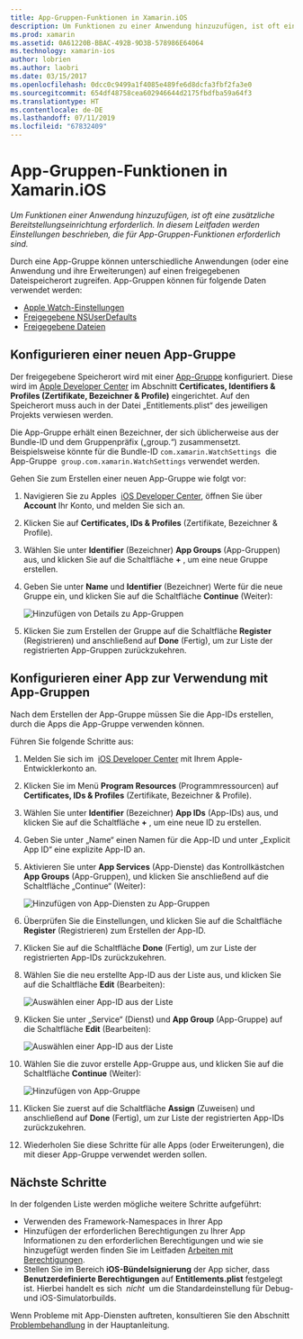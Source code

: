 ```yaml
---
title: App-Gruppen-Funktionen in Xamarin.iOS
description: Um Funktionen zu einer Anwendung hinzuzufügen, ist oft eine zusätzliche Bereitstellungseinrichtung erforderlich. In diesem Leitfaden werden Einstellungen beschrieben, die für App-Gruppen-Funktionen erforderlich sind.
ms.prod: xamarin
ms.assetid: 0A61220B-BBAC-492B-9D3B-578986E64064
ms.technology: xamarin-ios
author: lobrien
ms.author: laobri
ms.date: 03/15/2017
ms.openlocfilehash: 0dcc0c9499a1f4085e489fe6d8dcfa3fbf2fa3e0
ms.sourcegitcommit: 654df48758cea602946644d2175fbdfba59a64f3
ms.translationtype: HT
ms.contentlocale: de-DE
ms.lasthandoff: 07/11/2019
ms.locfileid: "67832409"
---
```

# <a name="app-group-capabilities-in-xamarinios"></a>App-Gruppen-Funktionen in Xamarin.iOS

_Um Funktionen einer Anwendung hinzuzufügen, ist oft eine zusätzliche Bereitstellungseinrichtung erforderlich. In diesem Leitfaden werden Einstellungen beschrieben, die für App-Gruppen-Funktionen erforderlich sind._

Durch eine App-Gruppe können unterschiedliche Anwendungen (oder eine Anwendung und ihre Erweiterungen) auf einen freigegebenen Dateispeicherort zugreifen. App-Gruppen können für folgende Daten verwendet werden:

*   [Apple Watch-Einstellungen](~/ios/watchos/app-fundamentals/settings.md)
*   [Freigegebene NSUserDefaults](~/ios/app-fundamentals/user-defaults.md)
*   [Freigegebene Dateien](~/ios/watchos/app-fundamentals/parent-app.md#files)

## <a name="configure-a-new-app-group"></a>Konfigurieren einer neuen App-Gruppe

Der freigegebene Speicherort wird mit einer [App-Gruppe](https://developer.apple.com/library/content/documentation/Miscellaneous/Reference/EntitlementKeyReference/Chapters/EnablingAppSandbox.html#//apple_ref/doc/uid/TP40011195-CH4-SW19) konfiguriert. Diese wird im [Apple Developer Center](https://developer.apple.com/account/) im Abschnitt **Certificates, Identifiers & Profiles (Zertifikate, Bezeichner & Profile)** eingerichtet. Auf den Speicherort muss auch in der Datei „Entitlements.plist“ des jeweiligen Projekts verwiesen werden.

Die App-Gruppe erhält einen Bezeichner, der sich üblicherweise aus der Bundle-ID und dem Gruppenpräfix („group.“) zusammensetzt. Beispielsweise könnte für die Bundle-ID `com.xamarin.WatchSettings`  die App-Gruppe  `group.com.xamarin.WatchSettings` verwendet werden.

Gehen Sie zum Erstellen einer neuen App-Gruppe wie folgt vor:

1. Navigieren Sie zu Apples  [iOS Developer Center](https://developer.apple.com/account/), öffnen Sie über **Account** Ihr Konto, und melden Sie sich an.
2. Klicken Sie auf **Certificates, IDs & Profiles** (Zertifikate, Bezeichner & Profile).
3. Wählen Sie unter **Identifier** (Bezeichner) **App Groups** (App-Gruppen) aus, und klicken Sie auf die Schaltfläche **+** , um eine neue Gruppe erstellen.
4. Geben Sie unter **Name** und **Identifier** (Bezeichner) Werte für die neue Gruppe ein, und klicken Sie auf die Schaltfläche **Continue** (Weiter): 
   
    ![Hinzufügen von Details zu App-Gruppen](app-groups-capabilities-images/image52.png)

5. Klicken Sie zum Erstellen der Gruppe auf die Schaltfläche **Register** (Registrieren) und anschließend auf **Done** (Fertig), um zur Liste der registrierten App-Gruppen zurückzukehren.

## <a name="configure-an-app-to-use-app-groups"></a>Konfigurieren einer App zur Verwendung mit App-Gruppen

Nach dem Erstellen der App-Gruppe müssen Sie die App-IDs erstellen, durch die Apps die App-Gruppe verwenden können.

Führen Sie folgende Schritte aus:

1. Melden Sie sich im  [iOS Developer Center](https://developer.apple.com/account/) mit Ihrem Apple-Entwicklerkonto an.
2. Klicken Sie im Menü **Program Resources** (Programmressourcen) auf **Certificates, IDs & Profiles** (Zertifikate, Bezeichner & Profile).
3. Wählen Sie unter **Identifier** (Bezeichner) **App IDs** (App-IDs) aus, und klicken Sie auf die Schaltfläche **+** , um eine neue ID zu erstellen.
4. Geben Sie unter „Name“ einen Namen für die App-ID und unter „Explicit App ID“ eine explizite App-ID an.
5. Aktivieren Sie unter **App Services** (App-Dienste) das Kontrollkästchen **App Groups** (App-Gruppen), und klicken Sie anschließend auf die Schaltfläche „Continue“ (Weiter):

    ![Hinzufügen von App-Diensten zu App-Gruppen](app-groups-capabilities-images/image53.png)

6. Überprüfen Sie die Einstellungen, und klicken Sie auf die Schaltfläche **Register** (Registrieren) zum Erstellen der App-ID.
7. Klicken Sie auf die Schaltfläche **Done** (Fertig), um zur Liste der registrierten App-IDs zurückzukehren.
8. Wählen Sie die neu erstellte App-ID aus der Liste aus, und klicken Sie auf die Schaltfläche **Edit** (Bearbeiten):

    ![Auswählen einer App-ID aus der Liste](app-groups-capabilities-images/image54.png)

9. Klicken Sie unter „Service“ (Dienst) und **App Group** (App-Gruppe) auf die Schaltfläche **Edit** (Bearbeiten):

    ![Auswählen einer App-ID aus der Liste](app-groups-capabilities-images/image55.png)

10. Wählen Sie die zuvor erstelle App-Gruppe aus, und klicken Sie auf die Schaltfläche **Continue** (Weiter):

    ![Hinzufügen von App-Gruppe](app-groups-capabilities-images/image56.png)

11. Klicken Sie zuerst auf die Schaltfläche **Assign** (Zuweisen) und anschließend auf **Done** (Fertig), um zur Liste der registrierten App-IDs zurückzukehren.
12. Wiederholen Sie diese Schritte für alle Apps (oder Erweiterungen), die mit dieser App-Gruppe verwendet werden sollen.

## <a name="next-steps"></a>Nächste Schritte
 
In der folgenden Liste werden mögliche weitere Schritte aufgeführt:

* Verwenden des Framework-Namespaces in Ihrer App
* Hinzufügen der erforderlichen Berechtigungen zu Ihrer App Informationen zu den erforderlichen Berechtigungen und wie sie hinzugefügt werden finden Sie im Leitfaden [Arbeiten mit Berechtigungen](~/ios/deploy-test/provisioning/entitlements.md).
* Stellen Sie im Bereich **iOS-Bündelsignierung** der App sicher, dass **Benutzerdefinierte Berechtigungen** auf **Entitlements.plist** festgelegt ist. Hierbei handelt es sich  _nicht_  um die Standardeinstellung für Debug- und iOS-Simulatorbuilds.

Wenn Probleme mit App-Diensten auftreten, konsultieren Sie den Abschnitt [Problembehandlung](~/ios/deploy-test/provisioning/capabilities/index.md) in der Hauptanleitung.
